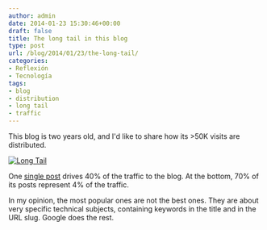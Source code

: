 ```yaml
---
author: admin
date: 2014-01-23 15:30:46+00:00
draft: false
title: The long tail in this blog
type: post
url: /blog/2014/01/23/the-long-tail/
categories:
- Reflexión
- Tecnología
tags:
- blog
- distribution
- long tail
- traffic
---
```


This blog is two years old, and I'd like to share how its >50K visits are distributed.

[![Long Tail](http://guidogarcia.net/blog/wp-content/uploads/2014/01/Screen-Shot-2014-01-23-at-07.54.01.png)
](http://guidogarcia.net/blog/wp-content/uploads/2014/01/Screen-Shot-2014-01-23-at-07.54.01.png)

One [single post](http://guidogarcia.net/blog/2012/03/02/how-to-develop-java-rest-client/) drives 40% of the traffic to the blog. At the bottom, 70% of its posts represent 4% of the traffic.

In my opinion, the most popular ones are not the best ones. They are about very specific technical subjects, containing keywords in the title and in the URL slug. Google does the rest.

